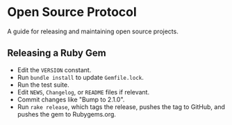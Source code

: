 Open Source Protocol
====================

A guide for releasing and maintaining open source projects.

Releasing a Ruby Gem
--------------------

* Edit the `VERSION` constant.
* Run `bundle install` to update `Gemfile.lock`.
* Run the test suite.
* Edit `NEWS`, `Changelog`, or `README` files if relevant.
* Commit changes like "Bump to 2.1.0".
* Run `rake release`, which tags the release, pushes the tag
  to GitHub, and pushes the gem to Rubygems.org.
